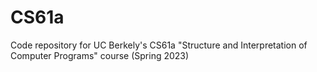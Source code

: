 # CS61a
Code repository for UC Berkely's CS61a "Structure and Interpretation of Computer Programs" course (Spring 2023)
